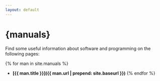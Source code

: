 ```yaml
---
layout: default
---
```


# {manuals}

Find some useful information about software and programming on the following pages:

{% for man in site.manuals %}
* **[{{ man.title }}]({{ man.url | prepend: site.baseurl }})**
{% endfor %}

